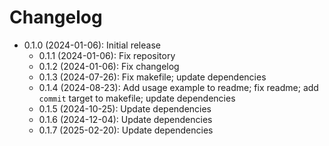 # Changelog

* 0.1.0 (2024-01-06): Initial release
    * 0.1.1 (2024-01-06): Fix repository
    * 0.1.2 (2024-01-06): Fix changelog
    * 0.1.3 (2024-07-26): Fix makefile; update dependencies
    * 0.1.4 (2024-08-23): Add usage example to readme; fix readme; add `commit` target to makefile; update dependencies
    * 0.1.5 (2024-10-25): Update dependencies
    * 0.1.6 (2024-12-04): Update dependencies
    * 0.1.7 (2025-02-20): Update dependencies

